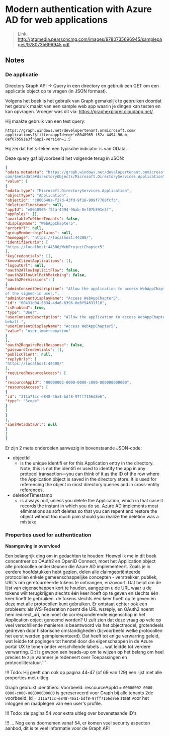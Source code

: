 # Modern authentication with Azure AD for web applications

> Link: http://ptgmedia.pearsoncmg.com/images/9780735696945/samplepages/9780735696945.pdf

## Notes

### De applicatie

Directory Graph API -> Query in een directory en gebruik een GET om een applicatie object op te vragen (in JSON formaat).

Volgens het boek is het gebruik van Graph gemakelijk te gebruiken doordat het gebruik maakt van een sample web app waarin je dingen kan testen en kan opvragen. Vroeger was dit via: https://graphexplorer.cloudapp.net/.

Hij maakte gebruik van een test query:

```
https://graph.windows.net/developertenant.onmicrosoft.com/
applications?$filter=appId+eq+'e8040965-f52a-4494-96ab-0ef07b591e3f'&api-version=1.5
```

Hij zei dat het `$`-teken een typische indicator is van OData.

Deze query gaf bijvoorbeeld het volgende terug in JSON:

```json
{
"odata.metadata": "https://graph.windows.net/developertenant.onmicrosoft.
com/$metadata#directoryObjects/Microsoft.DirectoryServices.Application",
"value": [
{
"odata.type": "Microsoft.DirectoryServices.Application",
"objectType": "Application",
"objectId": "c806648a-f27d-43fd-9f18-999f7708fcfc",
"deletionTimestamp": null,
"appId": "e8040965-f52a-4494-96ab-0ef07b591e3f",
"appRoles": [],
"availableToOtherTenants": false,
"displayName": "WebAppChapter5",
"errorUrl": null,
"groupMembershipClaims": null,
"homepage": "https://localhost:44300/",
"identifierUris": [
"https://localhost:44300/WebProjectChapter5"
],
"keyCredentials": [],
"knownClientApplications": [],
"logoutUrl": null,
"oauth2AllowImplicitFlow": false,
"oauth2AllowUrlPathMatching": false,
"oauth2Permissions": [
{
"adminConsentDescription": "Allow the application to access WebAppChapter5 on behalf
of the signed-in user.",
"adminConsentDisplayName": "Access WebAppChapter5",
"id": "00431d04-5334-4da6-8396-0e6f54631f10",
"isEnabled": true,
"type": "User",
"userConsentDescription": "Allow the application to access WebAppChapter5 on your
behalf.",
"userConsentDisplayName": "Access WebAppChapter5",
"value": "user_impersonation"
}
],
"oauth2RequirePostResponse": false,
"passwordCredentials": [],
"publicClient": null,
"replyUrls": [
"https://localhost:44300/"
],
"requiredResourceAccess": [
{
"resourceAppId": "00000002-0000-0000-c000-000000000000",
"resourceAccess": [
{
"id": "311a71cc-e848-46a1-bdf8-97ff7156d8e6",
"type": "Scope"
}
]
}
],
"samlMetadataUrl": null
}
]
}
```

Er zijn 2 meta onderdelen aanwezig in bovenstaande JSON-code:

- objectId
  - is the unique identifi er for this Application entry in the directory. Note, this is
    not the identifi er used to identify the app in any protocol transaction—you can think of it as
    the ID of the row where the Application object is saved in the directory store. It is used for
    referencing the object in most directory queries and in cross-entity references.
- deletionTimestamp
  - is always null, unless you delete the Application, which in that case it
    records the instant in which you do so. Azure AD implements most eliminations as soft deletes
    so that you can repent and restore the object without too much pain should you realize the
    deletion was a mistake.

### Properties used for authentication

**Naamgeving in overvloed**

Een belangrijk ding om in gedachten te houden: Hoewel ik me in dit boek concentreer op OAuth2 en OpenID Connect, moet het Application object alle protocollen ondersteunen die Azure AD implementeert. Zoals je in eerdere hoofdstukken hebt gezien, delen alle claimgeoriënteerde protocollen enkele gemeenschappelijke concepten - verstrekker, publiek, URL's om geretourneerde tokens te ontvangen, enzovoort. Dat helpt om de lijst van eigenschappen kort te houden, aangezien u de URL waar u de tokens wilt terugkrijgen slechts één keer hoeft op te geven en slechts één keer hoeft te gebruiken. de tokens slechts één keer hoeft op te geven en deze met alle protocollen kunt gebruiken. Er ontstaat echter ook een probleem: als WS-Federation noemt die URL wsreply, en OAuth2 noemt hem redirect_uri, hoe moet de corresponderende eigenschap in het Application object genoemd worden? U zult zien dat deze vraag op vele op veel verschillende manieren is beantwoord via het objectmodel, grotendeels gedreven door historische omstandigheden (bijvoorbeeld welke protocollen het eerst werden geïmplementeerd). Dat heeft tot enige verwarring geleid, wat leidde tot pogingen tot herstel door die eigenschappen in de Azure portal UX te tonen onder verschillende labels ... wat leidde tot verdere verwarring. Dit is gewoon een heads-up om te wijzen op het belang om heel precies te zijn wanneer je redeneert over Toepassingen en protocolliteratuur.```

!!! Todo: Hij geeft dan ook op pagina 44-47 (of 69 van 129) een lijst met alle properties met uitleg

Graph gebruikt identifiers:
Voorbeeld: rescourceAppId = `00000002-0000-0000-c000-000000000000` is gereserveerd voor Graph bij alle tenants
2de voorbeeld: Id = `311a71cc-e848-46a1-bdf8-97ff7156d8e6` staat voor het inloggen en raadplegen van een user's profile.

!!! Todo: zie pagina 54 voor extra uitleg over bovenstaande ID's

!!! ... Nog eens doornemen vanaf 54, er komen veel security aspecten aanbod, dit is te veel informatie voor de Graph API
